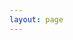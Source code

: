 ```yaml
---
layout: page
---
```

<script setup>
import {
  VPTeamPage,
  VPTeamPageTitle,
  VPTeamMembers
} from 'vitepress/theme'

const members = [
  {
    avatar: 'img/thinhvu_avatar_about_me_square_color-1024x1024.jpg',
    name: 'Thinh Vu',
    title: 'Founder dự án',
    links: [
      { icon: 'linkedin', link: 'https://www.linkedin.com/in/thinh-vu/' },
      { icon: 'github', link: 'https://github.com/thinh-vu' },
      { icon: 'facebook', link: 'https://facebook.com/mr.thinh.ueh' },
      { icon: 'youtube', link: 'https://www.youtube.com/channel/UCYgG-bmk92OhYsP20TS0MbQ?sub_confirmation=1' },
    ]
  },
]
</script>

<VPTeamPage>
  <VPTeamPageTitle>
    <template #title>
      Our Team
    </template>
    <template #lead>
      The development of VitePress is guided by an international
      team, some of whom have chosen to be featured below.
    </template>
  </VPTeamPageTitle>
  <VPTeamMembers
    :members="members"
  />
</VPTeamPage>